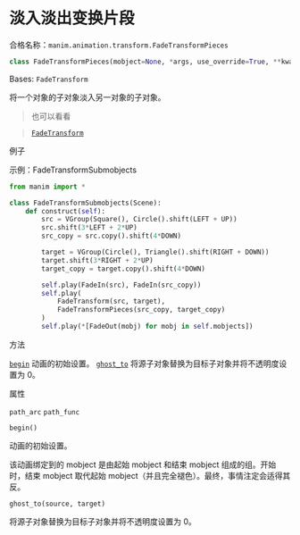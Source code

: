 # 淡入淡出变换片段

合格名称：`manim.animation.transform.FadeTransformPieces`

```py
class FadeTransformPieces(mobject=None, *args, use_override=True, **kwargs)
```

Bases: `FadeTransform`

将一个对象的子对象淡入另一对象的子对象。

> 也可以看看

> [`FadeTransform`]()


例子

示例：FadeTransformSubmobjects

```py
from manim import *

class FadeTransformSubmobjects(Scene):
    def construct(self):
        src = VGroup(Square(), Circle().shift(LEFT + UP))
        src.shift(3*LEFT + 2*UP)
        src_copy = src.copy().shift(4*DOWN)

        target = VGroup(Circle(), Triangle().shift(RIGHT + DOWN))
        target.shift(3*RIGHT + 2*UP)
        target_copy = target.copy().shift(4*DOWN)

        self.play(FadeIn(src), FadeIn(src_copy))
        self.play(
            FadeTransform(src, target),
            FadeTransformPieces(src_copy, target_copy)
        )
        self.play(*[FadeOut(mobj) for mobj in self.mobjects])
```


方法

[`begin`]()
动画的初始设置。
[`ghost_to`]()
将源子对象替换为目标子对象并将不透明度设置为 0。


属性

`path_arc`
`path_func`



`begin()`

动画的初始设置。

该动画绑定到的 mobject 是由起始 mobject 和结束 mobject 组成的组。开始时，结束 mobject 取代起始 mobject（并且完全褪色）。最终，事情注定会适得其反。



`ghost_to(source, target)`

将源子对象替换为目标子对象并将不透明度设置为 0。
